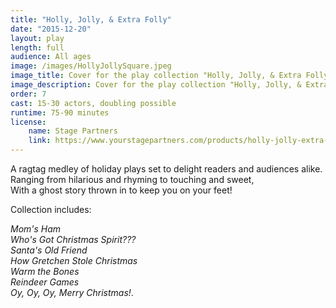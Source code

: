 ```yaml
---
title: "Holly, Jolly, & Extra Folly"
date: "2015-12-20"
layout: play
length: full
audience: All ages
image: /images/HollyJollySquare.jpeg
image_title: Cover for the play collection "Holly, Jolly, & Extra Folly" with Stage Partners.
image_description: Cover for the play collection "Holly, Jolly, & Extra Folly" with Stage Partners.
order: 7
cast: 15-30 actors, doubling possible
runtime: 75-90 minutes
license:
    name: Stage Partners
    link: https://www.yourstagepartners.com/products/holly-jolly-extra-folly
---
```


A ragtag medley of holiday plays set to delight readers and audiences alike.  
Ranging from hilarious and rhyming to touching and sweet,  
With a ghost story thrown in to keep you on your feet!  

Collection includes:  

*Mom's Ham*  
*Who's Got Christmas Spirit???*  
*Santa's Old Friend*  
*How Gretchen Stole Christmas*  
*Warm the Bones*  
*Reindeer Games*  
*Oy, Oy, Oy, Merry Christmas!*.
